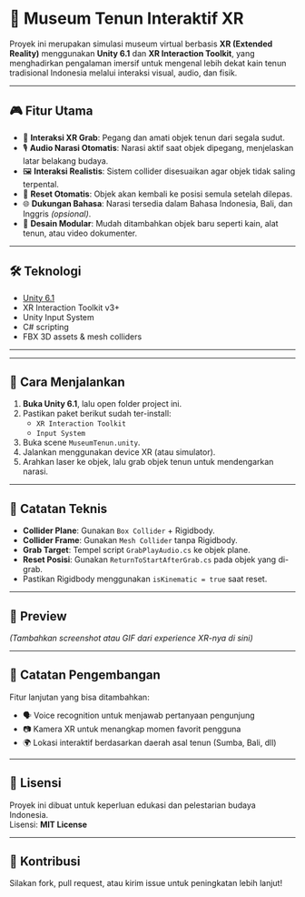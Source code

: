 # 🧶 Museum Tenun Interaktif XR

Proyek ini merupakan simulasi museum virtual berbasis **XR (Extended Reality)** menggunakan **Unity 6.1** dan **XR Interaction Toolkit**, yang menghadirkan pengalaman imersif untuk mengenal lebih dekat kain tenun tradisional Indonesia melalui interaksi visual, audio, dan fisik.

---

## 🎮 Fitur Utama

- 🧵 **Interaksi XR Grab**: Pegang dan amati objek tenun dari segala sudut.
- 🎙️ **Audio Narasi Otomatis**: Narasi aktif saat objek dipegang, menjelaskan latar belakang budaya.
- 🖼️ **Interaksi Realistis**: Sistem collider disesuaikan agar objek tidak saling terpental.
- 🔁 **Reset Otomatis**: Objek akan kembali ke posisi semula setelah dilepas.
- 🌐 **Dukungan Bahasa**: Narasi tersedia dalam Bahasa Indonesia, Bali, dan Inggris *(opsional)*.
- 📐 **Desain Modular**: Mudah ditambahkan objek baru seperti kain, alat tenun, atau video dokumenter.

---

## 🛠️ Teknologi

- [Unity 6.1](https://unity.com/)
- XR Interaction Toolkit v3+
- Unity Input System
- C# scripting
- FBX 3D assets & mesh colliders

---


---

## 🚀 Cara Menjalankan

1. **Buka Unity 6.1**, lalu open folder project ini.
2. Pastikan paket berikut sudah ter-install:
   - `XR Interaction Toolkit`
   - `Input System`
3. Buka scene `MuseumTenun.unity`.
4. Jalankan menggunakan device XR (atau simulator).
5. Arahkan laser ke objek, lalu grab objek tenun untuk mendengarkan narasi.

---

## 🧪 Catatan Teknis

- **Collider Plane**: Gunakan `Box Collider` + Rigidbody.
- **Collider Frame**: Gunakan `Mesh Collider` tanpa Rigidbody.
- **Grab Target**: Tempel script `GrabPlayAudio.cs` ke objek plane.
- **Reset Posisi**: Gunakan `ReturnToStartAfterGrab.cs` pada objek yang di-grab.
- Pastikan Rigidbody menggunakan `isKinematic = true` saat reset.

---

## 📸 Preview

*(Tambahkan screenshot atau GIF dari experience XR-nya di sini)*

---

## 📌 Catatan Pengembangan

Fitur lanjutan yang bisa ditambahkan:
- 🗣️ Voice recognition untuk menjawab pertanyaan pengunjung
- 📷 Kamera XR untuk menangkap momen favorit pengguna
- 🌍 Lokasi interaktif berdasarkan daerah asal tenun (Sumba, Bali, dll)

---

## 📃 Lisensi

Proyek ini dibuat untuk keperluan edukasi dan pelestarian budaya Indonesia.  
Lisensi: **MIT License**

---

## 🤝 Kontribusi

Silakan fork, pull request, atau kirim issue untuk peningkatan lebih lanjut!

